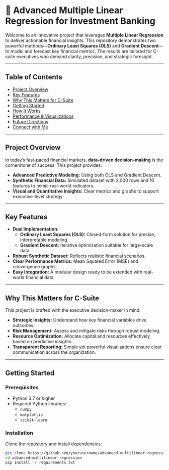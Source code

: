 # 🚀 Advanced Multiple Linear Regression for Investment Banking

Welcome to an innovative project that leverages **Multiple Linear Regression** to deliver actionable financial insights. This repository demonstrates two powerful methods—**Ordinary Least Squares (OLS)** and **Gradient Descent**—to model and forecast key financial metrics. The results are tailored for C-suite executives who demand clarity, precision, and strategic foresight.

---

## Table of Contents
- [Project Overview](#project-overview)
- [Key Features](#key-features)
- [Why This Matters for C-Suite](#why-this-matters-for-c-suite)
- [Getting Started](#getting-started)
- [How It Works](#how-it-works)
- [Performance & Visualizations](#performance--visualizations)
- [Future Directions](#future-directions)
- [Connect with Me](#connect-with-me)

---

## Project Overview

In today’s fast-paced financial markets, **data-driven decision-making** is the cornerstone of success. This project provides:
- **Advanced Predictive Modeling:** Using both OLS and Gradient Descent.
- **Synthetic Financial Data:** Simulated dataset with 2,000 rows and 10 features to mimic real-world indicators.
- **Visual and Quantitative Insights:** Clear metrics and graphs to support executive-level strategy.

---

## Key Features

- **Dual Implementation:**
  - **Ordinary Least Squares (OLS):** Closed-form solution for precise, interpretable modeling.
  - **Gradient Descent:** Iterative optimization suitable for large-scale data.
- **Robust Synthetic Dataset:** Reflects realistic financial scenarios.
- **Clear Performance Metrics:** Mean Squared Error (MSE) and convergence graphs.
- **Easy Integration:** A modular design ready to be extended with real-world financial data.

---

## Why This Matters for C-Suite

This project is crafted with the executive decision-maker in mind:
- **Strategic Insights:** Understand how key financial variables drive outcomes.
- **Risk Management:** Assess and mitigate risks through robust modeling.
- **Resource Optimization:** Allocate capital and resources effectively based on predictive insights.
- **Transparent Reporting:** Simple yet powerful visualizations ensure clear communication across the organization.

---

## Getting Started

### Prerequisites
- Python 3.7 or higher
- Required Python libraries:
  - `numpy`
  - `matplotlib`
  - `scikit-learn`

### Installation
Clone the repository and install dependencies:

```bash
git clone https://github.com/yourusername/advanced-multilinear-regression.git
cd advanced-multilinear-regression
pip install -r requirements.txt

